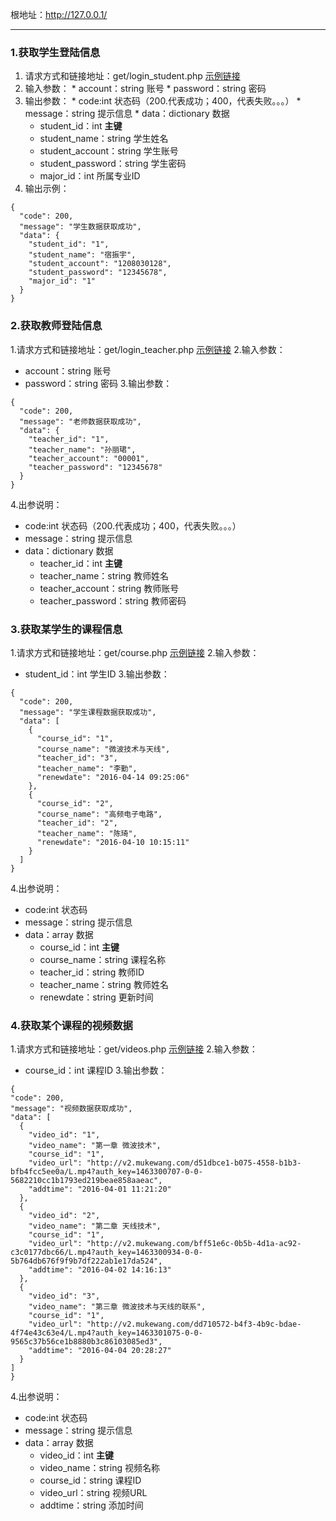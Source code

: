 根地址：http://127.0.0.1/
***
### 1.获取学生登陆信息
  1. 请求方式和链接地址：get/login_student.php [示例链接](http://127.0.0.1/login_student.php?account=1208030128&password=12345678)
  2. 输入参数：
    * account：string 账号
    * password：string 密码
  3. 输出参数：
    * code:int 状态码（200.代表成功；400，代表失败。。。）
  	* message：string 提示信息
  	* data：dictionary 数据
      * student_id：int **主键**
      * student_name：string 学生姓名
      * student_account：string 学生账号
      * student_password：string 学生密码
      * major_id：int 所属专业ID
  4. 输出示例：
```
{
  "code": 200,
  "message": "学生数据获取成功",
  "data": {
    "student_id": "1",
    "student_name": "宿振宇",
    "student_account": "1208030128",
    "student_password": "12345678",
    "major_id": "1"
  }
}
```

### 2.获取教师登陆信息
  1.请求方式和链接地址：get/login_teacher.php [示例链接](http://127.0.0.1/login_teacher.php?account=00001&password=12345678)
  2.输入参数：
   * account：string 账号
   * password：string 密码
  3.输出参数：
  ```
  {
    "code": 200,
    "message": "老师数据获取成功",
    "data": {
      "teacher_id": "1",
      "teacher_name": "孙丽珺",
      "teacher_account": "00001",
      "teacher_password": "12345678"
    }
  }
  ```
  4.出参说明：
  * code:int 状态码（200.代表成功；400，代表失败。。。）
  * message：string 提示信息
  * data：dictionary 数据
    * teacher_id：int **主键**
    * teacher_name：string 教师姓名
    * teacher_account：string 教师账号
    * teacher_password：string 教师密码

### 3.获取某学生的课程信息
  1.请求方式和链接地址：get/course.php [示例链接](http://127.0.0.1/course.php?student_id=1)
  2.输入参数：
   * student_id：int 学生ID
  3.输出参数：
  ```
  {
    "code": 200,
    "message": "学生课程数据获取成功",
    "data": [
      {
        "course_id": "1",
        "course_name": "微波技术与天线",
        "teacher_id": "3",
        "teacher_name": "李勤",
        "renewdate": "2016-04-14 09:25:06"
      },
      {
        "course_id": "2",
        "course_name": "高频电子电路",
        "teacher_id": "2",
        "teacher_name": "陈琦",
        "renewdate": "2016-04-10 10:15:11"
      }
    ]
  }
  ```
  4.出参说明：
  * code:int 状态码
  * message：string 提示信息
  * data：array 数据
    * course_id：int **主键**
    * course_name：string 课程名称
    * teacher_id：string 教师ID
    * teacher_name：string 教师姓名
    * renewdate：string 更新时间

### 4.获取某个课程的视频数据
  1.请求方式和链接地址：get/videos.php [示例链接](http://127.0.0.1/videos.php?course_id=1)
  2.输入参数：
   * course_id：int 课程ID
  3.输出参数：
  ```
{
  "code": 200,
  "message": "视频数据获取成功",
  "data": [
    {
      "video_id": "1",
      "video_name": "第一章 微波技术",
      "course_id": "1",
      "video_url": "http://v2.mukewang.com/d51dbce1-b075-4558-b1b3-bfb4fcc5ee0a/L.mp4?auth_key=1463300707-0-0-5682210cc1b1793ed219beae858aaeac",
      "addtime": "2016-04-01 11:21:20"
    },
    {
      "video_id": "2",
      "video_name": "第二章 天线技术",
      "course_id": "1",
      "video_url": "http://v2.mukewang.com/bff51e6c-0b5b-4d1a-ac92-c3c0177dbc66/L.mp4?auth_key=1463300934-0-0-5b764db676f9f9b7df222ab1e17da524",
      "addtime": "2016-04-02 14:16:13"
    },
    {
      "video_id": "3",
      "video_name": "第三章 微波技术与天线的联系",
      "course_id": "1",
      "video_url": "http://v2.mukewang.com/dd710572-b4f3-4b9c-bdae-4f74e43c63e4/L.mp4?auth_key=1463301075-0-0-9565c37b56ce1b8880b3c86103085ed3",
      "addtime": "2016-04-04 20:28:27"
    }
  ]
}
  ```
  4.出参说明：
  * code:int 状态码
  * message：string 提示信息
  * data：array 数据
    * video_id：int **主键**
    * video_name：string 视频名称
    * course_id：string 课程ID
    * video_url：string 视频URL
    * addtime：string 添加时间